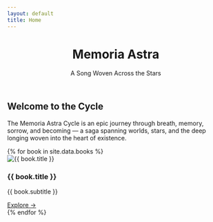 ```yaml
---
layout: default
title: Home
---
```


<header class="hero">
  <div class="hero-content">
    <h1>Memoria Astra</h1>
    <p>A Song Woven Across the Stars</p>
  </div>
</header>

<section class="intro">
  <h2>Welcome to the Cycle</h2>
  <p>The Memoria Astra Cycle is an epic journey through breath, memory, sorrow, and becoming — a saga spanning worlds, stars, and the deep longing woven into the heart of existence.</p>
</section>

<section class="book-grid">
  {% for book in site.data.books %}
  <div class="book-card">
    <img src="{{ book.image | relative_url }}" alt="{{ book.title }}">
    <h3>{{ book.title }}</h3>
    <p>{{ book.subtitle }}</p>
    <a href="{{ book.url | relative_url }}" class="button">Explore →</a>
  </div>
  {% endfor %}
</section>